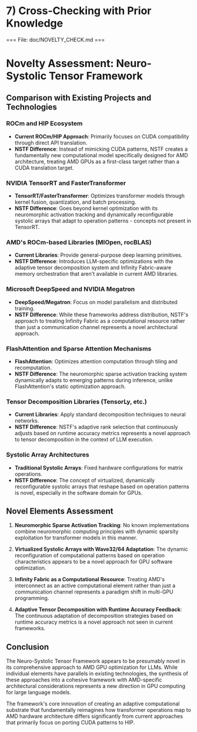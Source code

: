 # 7) Cross-Checking with Prior Knowledge

=== File: doc/NOVELTY_CHECK.md ===
# Novelty Assessment: Neuro-Systolic Tensor Framework

## Comparison with Existing Projects and Technologies

### ROCm and HIP Ecosystem
- **Current ROCm/HIP Approach**: Primarily focuses on CUDA compatibility through direct API translation.
- **NSTF Difference**: Instead of mimicking CUDA patterns, NSTF creates a fundamentally new computational model specifically designed for AMD architecture, treating AMD GPUs as a first-class target rather than a CUDA translation target.

### NVIDIA TensorRT and FasterTransformer
- **TensorRT/FasterTransformer**: Optimizes transformer models through kernel fusion, quantization, and batch processing.
- **NSTF Difference**: Goes beyond kernel optimization with its neuromorphic activation tracking and dynamically reconfigurable systolic arrays that adapt to operation patterns - concepts not present in TensorRT.

### AMD's ROCm-based Libraries (MIOpen, rocBLAS)
- **Current Libraries**: Provide general-purpose deep learning primitives.
- **NSTF Difference**: Introduces LLM-specific optimizations with the adaptive tensor decomposition system and Infinity Fabric-aware memory orchestration that aren't available in current AMD libraries.

### Microsoft DeepSpeed and NVIDIA Megatron
- **DeepSpeed/Megatron**: Focus on model parallelism and distributed training.
- **NSTF Difference**: While these frameworks address distribution, NSTF's approach to treating Infinity Fabric as a computational resource rather than just a communication channel represents a novel architectural approach.

### FlashAttention and Sparse Attention Mechanisms
- **FlashAttention**: Optimizes attention computation through tiling and recomputation.
- **NSTF Difference**: The neuromorphic sparse activation tracking system dynamically adapts to emerging patterns during inference, unlike FlashAttention's static optimization approach.

### Tensor Decomposition Libraries (TensorLy, etc.)
- **Current Libraries**: Apply standard decomposition techniques to neural networks.
- **NSTF Difference**: NSTF's adaptive rank selection that continuously adjusts based on runtime accuracy metrics represents a novel approach to tensor decomposition in the context of LLM execution.

### Systolic Array Architectures
- **Traditional Systolic Arrays**: Fixed hardware configurations for matrix operations.
- **NSTF Difference**: The concept of virtualized, dynamically reconfigurable systolic arrays that reshape based on operation patterns is novel, especially in the software domain for GPUs.

## Novel Elements Assessment

1. **Neuromorphic Sparse Activation Tracking**: No known implementations combine neuromorphic computing principles with dynamic sparsity exploitation for transformer models in this manner.

2. **Virtualized Systolic Arrays with Wave32/64 Adaptation**: The dynamic reconfiguration of computational patterns based on operation characteristics appears to be a novel approach for GPU software optimization.

3. **Infinity Fabric as a Computational Resource**: Treating AMD's interconnect as an active computational element rather than just a communication channel represents a paradigm shift in multi-GPU programming.

4. **Adaptive Tensor Decomposition with Runtime Accuracy Feedback**: The continuous adaptation of decomposition strategies based on runtime accuracy metrics is a novel approach not seen in current frameworks.

## Conclusion

The Neuro-Systolic Tensor Framework appears to be presumably novel in its comprehensive approach to AMD GPU optimization for LLMs. While individual elements have parallels in existing technologies, the synthesis of these approaches into a cohesive framework with AMD-specific architectural considerations represents a new direction in GPU computing for large language models.

The framework's core innovation of creating an adaptive computational substrate that fundamentally reimagines how transformer operations map to AMD hardware architecture differs significantly from current approaches that primarily focus on porting CUDA patterns to HIP.